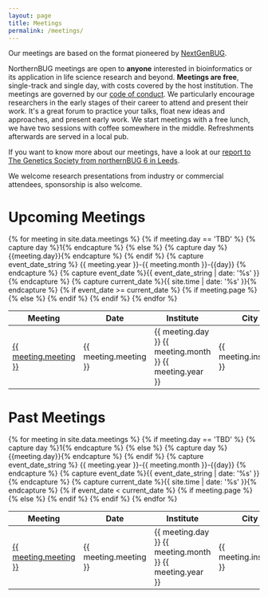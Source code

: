 ```yaml
---
layout: page
title: Meetings
permalink: /meetings/
---
```


Our meetings are based on the format pioneered by [NextGenBUG](http://nextgenbug.org).

NorthernBUG meetings are open to **anyone** interested in bioinformatics or its application
in life science research and beyond. **Meetings are free**, single-track and single day, with costs covered
by the host institution. The meetings are governed by our [code of conduct](https://northernbug.github.io/code_of_conduct/). 
We particularly encourage researchers in the early stages of their career to attend and present their work. 
It's a great forum to practice your talks, float new ideas and approaches, and present early work. 
We start meetings with a free lunch, we have two sessions with coffee somewhere in the middle. Refreshments
afterwards are served in a local pub.

If you want to know more about our meetings, have a look at our [report to The Genetics Society from northernBUG 6 in Leeds](assets/nbug_gensoc_meeting_report.pdf).

We welcome research presentations from industry or commercial attendees, sponsorship is also welcome.


# Upcoming Meetings

<table>
<thead>
<th>Meeting</th>
<th>Date</th>
<th>Institute</th>
<th>City</th>
</thead>
{% for meeting in site.data.meetings %}
{% if meeting.day == 'TBD' %}
{% capture day %}1{% endcapture %}
{% else %}
{% capture day %}{{meeting.day}}{% endcapture %}
{% endif %}
{% capture event_date_string %} {{ meeting.year }}-{{ meeting.month }}-{{day}} {% endcapture %}
{% capture event_date %}{{ event_date_string | date: '%s' }}{% endcapture %}
{% capture current_date %}{{ site.time | date: '%s' }}{% endcapture %}
{% if event_date >= current_date %}
<tr>
{% if meeting.page %}
<td><a href="/{{meeting.page}}">{{ meeting.meeting }}</a></td>
{% else %}
<td>{{ meeting.meeting }}</td>
{% endif %}
<td>{{ meeting.day }} {{ meeting.month }} {{ meeting.year }}</td>
<td>{{ meeting.institute }}</td>
<td>{{ meeting.city }}</td>
</tr>
{% endif %}
{% endfor %}
</table>

# Past Meetings

<table>
<thead>
<th>Meeting</th>
<th>Date</th>
<th>Institute</th>
<th>City</th>
</thead>
{% for meeting in site.data.meetings %}
{% if meeting.day == 'TBD' %}
{% capture day %}1{% endcapture %}
{% else %}
{% capture day %}{{meeting.day}}{% endcapture %}
{% endif %}
{% capture event_date_string %} {{ meeting.year }}-{{ meeting.month }}-{{day}} {% endcapture %}
{% capture event_date %}{{ event_date_string | date: '%s' }}{% endcapture %}
{% capture current_date %}{{ site.time | date: '%s' }}{% endcapture %}
{% if event_date < current_date %}
<tr>
{% if meeting.page %}
<td><a href="/{{meeting.page}}">{{ meeting.meeting }}</a></td>
{% else %}
<td>{{ meeting.meeting }}</td>
{% endif %}
<td>{{ meeting.day }} {{ meeting.month }} {{ meeting.year }}</td>
<td>{{ meeting.institute }}</td>
<td>{{ meeting.city }}</td>
</tr>
{% endif %}
{% endfor %}
</table>
